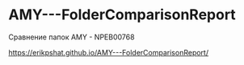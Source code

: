 # AMY---FolderComparisonReport
Сравнение папок AMY - NPEB00768

https://erikpshat.github.io/AMY---FolderComparisonReport/
